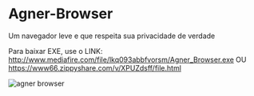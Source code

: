 # Agner-Browser
Um navegador leve e que respeita sua privacidade de verdade

Para baixar EXE, use o LINK: http://www.mediafire.com/file/lkq093abbfvorsm/Agner_Browser.exe OU https://www66.zippyshare.com/v/XPUZdsff/file.html


![agner browser](https://user-images.githubusercontent.com/63209606/131596595-ce1a8d9b-1621-4826-af5c-b296255687b6.png)

